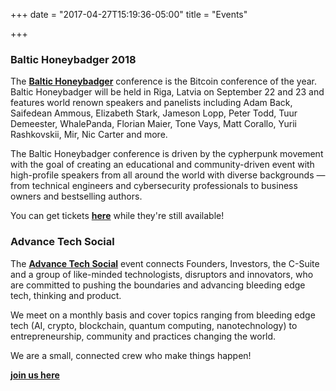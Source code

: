 +++
date = "2017-04-27T15:19:36-05:00"
title = "Events"

+++

<h3 class="grid_episode_title">Baltic Honeybadger 2018</h3>

The [**Baltic Honeybadger**](https://bh2018.hodlhodl.com/) conference is the Bitcoin conference of the year. Baltic Honeybadger will be held in Riga, Latvia on September 22 and 23 and features world renown speakers and panelists including Adam Back, Saifedean Ammous, Elizabeth Stark, Jameson Lopp, Peter Todd, Tuur Demeester, WhalePanda, Florian Maier, Tone Vays, Matt Corallo, Yurii Rashkovskii, Mir, Nic Carter and more.

The Baltic Honeybadger conference is driven by the cypherpunk movement with the goal of creating an educational and community-driven event with high-profile speakers from all around the world with diverse backgrounds — from technical engineers and cybersecurity professionals to business owners and bestselling authors.

You can get tickets **[here](https://bh2018.hodlhodl.com/tickets)** while they're still available!


<h3 class="grid_episode_title">Advance Tech Social</h3>

The **[Advance Tech Social](https://www.meetup.com/Advance-Tech-Social/)** event connects Founders, Investors, the C-Suite and a group of like-minded technologists, disruptors and innovators, who are committed to pushing the boundaries and advancing bleeding edge tech, thinking and product.

We meet on a monthly basis and cover topics ranging from bleeding edge tech (AI, crypto, blockchain, quantum computing, nanotechnology) to entrepreneurship, community and practices changing the world.

We are a small, connected crew who make things happen!

**[join us here](https://www.meetup.com/Advance-Tech-Social/)**

